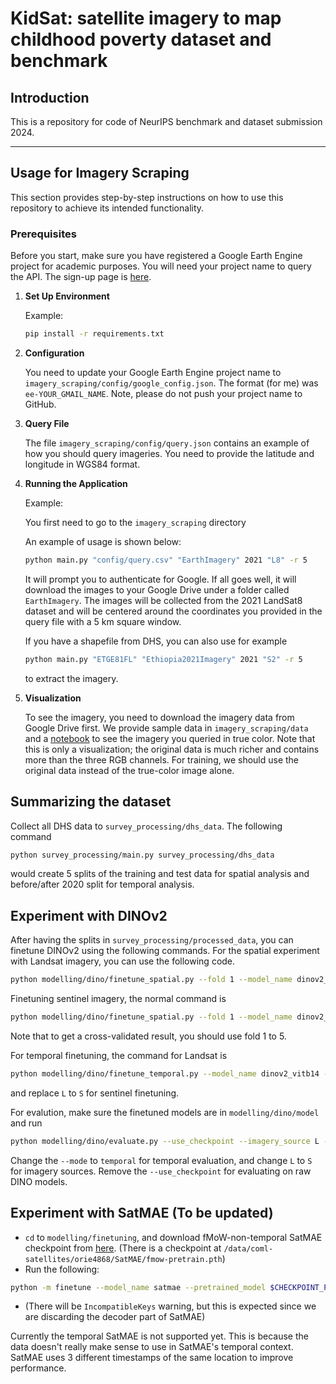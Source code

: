 # KidSat: satellite imagery to map childhood poverty dataset and benchmark

## Introduction

This is a repository for code of NeurIPS benchmark and dataset submission 2024.

---

## Usage for Imagery Scraping

This section provides step-by-step instructions on how to use this repository to achieve its intended functionality.

### Prerequisites

Before you start, make sure you have registered a Google Earth Engine project for academic purposes. You will need your project name to query the API. The sign-up page is [here](https://signup.earthengine.google.com).


1. **Set Up Environment**

    Example:

    ```bash
    pip install -r requirements.txt
    ```

2. **Configuration**

    You need to update your Google Earth Engine project name to `imagery_scraping/config/google_config.json`. The format (for me) was `ee-YOUR_GMAIL_NAME`. Note, please do not push your project name to GitHub.

3. **Query File**

    The file `imagery_scraping/config/query.json` contains an example of how you should query imageries. You need to provide the latitude and longitude in WGS84 format.

3. **Running the Application**

    Example:

    You first need to go to the `imagery_scraping` directory

    An example of usage is shown below:

    ```bash
    python main.py "config/query.csv" "EarthImagery" 2021 "L8" -r 5
    ```

    It will prompt you to authenticate for Google. If all goes well, it will download the images to your Google Drive under a folder called `EarthImagery`. The images will be collected from the 2021 LandSat8 dataset and will be centered around the coordinates you provided in the query file with a 5 km square window.

    If you have a shapefile from DHS, you can also use for example

    ```bash
    python main.py "ETGE81FL" "Ethiopia2021Imagery" 2021 "S2" -r 5
    ```
    
    to extract the imagery.

4. **Visualization**

    To see the imagery, you need to download the imagery data from Google Drive first. We provide sample data in `imagery_scraping/data` and a [notebook](imagery_scraping/visualization.ipynb) to see the imagery you queried in true color. Note that this is only a visualization; the original data is much richer and contains more than the three RGB channels. For training, we should use the original data instead of the true-color image alone.

## Summarizing the dataset

Collect all DHS data to `survey_processing/dhs_data`. The following command

```bash
python survey_processing/main.py survey_processing/dhs_data
```

would create 5 splits of the training and test data for spatial analysis and before/after 2020 split for temporal analysis.

## Experiment with DINOv2

After having the splits in `survey_processing/processed_data`, you can finetune DINOv2 using the following commands. For the spatial experiment with Landsat imagery, you can use the following code.


```bash
python modelling/dino/finetune_spatial.py --fold 1 --model_name dinov2_vitb14 --imagery_path {path_to_parent_imagery_folder} --batch_size 8 --imagery_source L
```

Finetuning sentinel imagery, the normal command is 

```bash
python modelling/dino/finetune_spatial.py --fold 1 --model_name dinov2_vitb14 --imagery_path {path_to_parent_imagery_folder} --batch_size 1 --imagery_source S
```

Note that to get a cross-validated result, you should use fold 1 to 5.

For temporal finetuning, the command for Landsat is 

```bash
python modelling/dino/finetune_temporal.py --model_name dinov2_vitb14 --imagery_path {path_to_parent_imagery_folder} --batch_size 8 --imagery_source L
```

and replace `L` to `S` for sentinel finetuning.

For evalution, make sure the finetuned models are in `modelling/dino/model` and run 

```bash
python modelling/dino/evaluate.py --use_checkpoint --imagery_source L --mode spatial
```

Change the `--mode` to `temporal` for temporal evaluation, and change `L` to `S` for imagery sources.
Remove the `--use_checkpoint` for evaluating on raw DINO models.

## Experiment with SatMAE (To be updated)
- `cd` to `modelling/finetuning`, and download fMoW-non-temporal SatMAE checkpoint from [here](https://zenodo.org/record/7369797/files/fmow_pretrain.pth). (There is a checkpoint at `/data/coml-satellites/orie4868/SatMAE/fmow-pretrain.pth`)
- Run the following:
```sh
python -m finetune --model_name satmae --pretrained_model $CHECKPOINT_PATH --training_df_path ./DHS_2019_Image_Path.csv --output_dir $OUTPUT_DIR --img_size=224
```
- (There will be `IncompatibleKeys` warning, but this is expected since we are discarding the decoder part of SatMAE)

Currently the temporal SatMAE is not supported yet. This is because the data doesn't really make sense to use in SatMAE's temporal context. SatMAE uses 3 different timestamps of the same location to improve performance.

